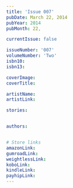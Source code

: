 ```yaml
---
title: 'Issue 007'
pubDate: March 22, 2014
pubYear: 2014
pubMonth: 22,

currentIssue: false

issueNumber: '007'
volumeNumber: 'Two'
isbn10:
isbn13:

coverImage:
coverTitle:

artistName:
artistLink:

stories: 


authors: 


# Store links
amazonLink: 
gumroadLink: 
weightlessLink: 
koboLink:
kindleLink: 
payhipLink: 
---
```


        